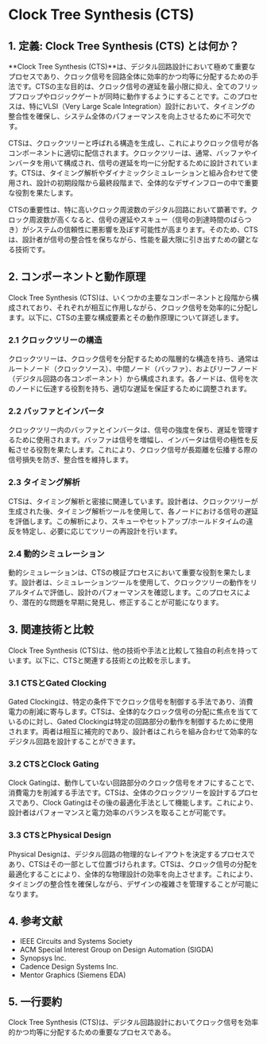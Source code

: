 # Clock Tree Synthesis (CTS)

## 1. 定義: **Clock Tree Synthesis (CTS)** とは何か？
**Clock Tree Synthesis (CTS)**は、デジタル回路設計において極めて重要なプロセスであり、クロック信号を回路全体に効率的かつ均等に分配するための手法です。CTSの主な目的は、クロック信号の遅延を最小限に抑え、全てのフリップフロップやロジックゲートが同時に動作するようにすることです。このプロセスは、特にVLSI（Very Large Scale Integration）設計において、タイミングの整合性を確保し、システム全体のパフォーマンスを向上させるために不可欠です。

CTSは、クロックツリーと呼ばれる構造を生成し、これによりクロック信号が各コンポーネントに適切に配信されます。クロックツリーは、通常、バッファやインバータを用いて構成され、信号の遅延を均一に分配するために設計されています。CTSは、タイミング解析やダイナミックシミュレーションと組み合わせて使用され、設計の初期段階から最終段階まで、全体的なデザインフローの中で重要な役割を果たします。

CTSの重要性は、特に高いクロック周波数のデジタル回路において顕著です。クロック周波数が高くなると、信号の遅延やスキュー（信号の到達時間のばらつき）がシステムの信頼性に悪影響を及ぼす可能性が高まります。そのため、CTSは、設計者が信号の整合性を保ちながら、性能を最大限に引き出すための鍵となる技術です。

## 2. コンポーネントと動作原理
Clock Tree Synthesis (CTS)は、いくつかの主要なコンポーネントと段階から構成されており、それぞれが相互に作用しながら、クロック信号を効率的に分配します。以下に、CTSの主要な構成要素とその動作原理について詳述します。

### 2.1 クロックツリーの構造
クロックツリーは、クロック信号を分配するための階層的な構造を持ち、通常はルートノード（クロックソース）、中間ノード（バッファ）、およびリーフノード（デジタル回路の各コンポーネント）から構成されます。各ノードは、信号を次のノードに伝達する役割を持ち、適切な遅延を保証するために調整されます。

### 2.2 バッファとインバータ
クロックツリー内のバッファとインバータは、信号の強度を保ち、遅延を管理するために使用されます。バッファは信号を増幅し、インバータは信号の極性を反転させる役割を果たします。これにより、クロック信号が長距離を伝播する際の信号損失を防ぎ、整合性を維持します。

### 2.3 タイミング解析
CTSは、タイミング解析と密接に関連しています。設計者は、クロックツリーが生成された後、タイミング解析ツールを使用して、各ノードにおける信号の遅延を評価します。この解析により、スキューやセットアップ/ホールドタイムの違反を特定し、必要に応じてツリーの再設計を行います。

### 2.4 動的シミュレーション
動的シミュレーションは、CTSの検証プロセスにおいて重要な役割を果たします。設計者は、シミュレーションツールを使用して、クロックツリーの動作をリアルタイムで評価し、設計のパフォーマンスを確認します。このプロセスにより、潜在的な問題を早期に発見し、修正することが可能になります。

## 3. 関連技術と比較
Clock Tree Synthesis (CTS)は、他の技術や手法と比較して独自の利点を持っています。以下に、CTSと関連する技術との比較を示します。

### 3.1 CTSとGated Clocking
Gated Clockingは、特定の条件下でクロック信号を制御する手法であり、消費電力の削減に寄与します。CTSは、全体的なクロック信号の分配に焦点を当てているのに対し、Gated Clockingは特定の回路部分の動作を制御するために使用されます。両者は相互に補完的であり、設計者はこれらを組み合わせて効率的なデジタル回路を設計することができます。

### 3.2 CTSとClock Gating
Clock Gatingは、動作していない回路部分のクロック信号をオフにすることで、消費電力を削減する手法です。CTSは、全体のクロックツリーを設計するプロセスであり、Clock Gatingはその後の最適化手法として機能します。これにより、設計者はパフォーマンスと電力効率のバランスを取ることが可能です。

### 3.3 CTSとPhysical Design
Physical Designは、デジタル回路の物理的なレイアウトを決定するプロセスであり、CTSはその一部として位置づけられます。CTSは、クロック信号の分配を最適化することにより、全体的な物理設計の効率を向上させます。これにより、タイミングの整合性を確保しながら、デザインの複雑さを管理することが可能になります。

## 4. 参考文献
- IEEE Circuits and Systems Society
- ACM Special Interest Group on Design Automation (SIGDA)
- Synopsys Inc.
- Cadence Design Systems Inc.
- Mentor Graphics (Siemens EDA)

## 5. 一行要約
Clock Tree Synthesis (CTS)は、デジタル回路設計においてクロック信号を効率的かつ均等に分配するための重要なプロセスである。